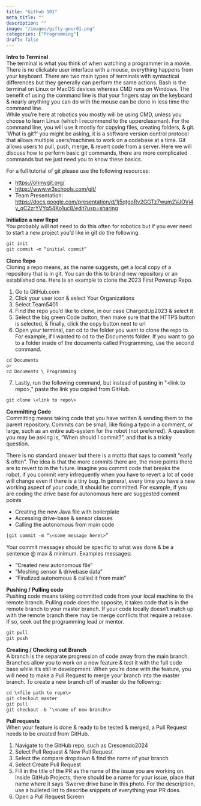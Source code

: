 ```yaml
---
title: "Github 101"
meta_title: ""
description: ""
image: "/images/gifty-gour01.png"
categories: ["Programming"]
draft: false
---
```


**Intro to Terminal**\
The terminal is what you think of when watching a programmer in a movie. There is no clickable user interface with a mouse, everything happens from your keyboard. There are two main types of terminals with syntactical differences but they generally can perform the same actions. Bash is the terminal on Linux or MacOS devices whereas CMD runs on Windows. The benefit of using the command line is that your fingers stay on the keyboard & nearly anything you can do with the mouse can be done in less time the command line.\
While you’re here at robotics you mostly will be using CMD, unless you choose to learn Linux (which I recommend to the upperclassman). For the command line, you will use it mostly for copying files, creating folders, & git.\
‘What is git?’ you might be asking, it is a software version control protocol that allows multiple users/machines to work on a codebase at a time. Git allows users to pull, push, merge, & revert code from a server. Here we will discuss how to perform basic git commands, there are more complicated commands but we just need you to know these basics.

For a full tutorial of git please use the following resources:

- https://ohmygit.org/
- https://www.w3schools.com/git/
- Team Presentation: https://docs.google.com/presentation/d/1j5qtgoRv2GGTz7wum2VJOVj4y_qC2zrYVYq54Ko1uc8/edit?usp=sharing

**Initialize a new Repo**\
You probably will not need to do this often for robotics but if you ever need to start a new project you’d like in git do the following.
````diff
git init
git commit -m “initial commit”
````



**Clone Repo**\
Cloning a repo means, as the name suggests, get a local copy of a repository that is in git. You can do this to brand new repository or an established one. Here Is an example to clone the 2023 First Powerup Repo.

1. Go to GitHub.com
2. Click your user icon & select Your Organizations
3. Select Team5401
4. Find the repo you’d like to clone, in our case ChargedUp2023 & select it
5. Select the big green Code button, then make sure that the HTTPS button is selected, & finally, click the copy button next to url
6. Open your terminal, can cd to the folder you want to clone the repo to. For example, if I wanted to cd to the Documents folder. If you want to go to a folder inside of the documents called Programming, use the second command.

```diff
cd Documents 
or 
cd Documents \ Programming
```

7. Lastly, run the following command, but instead of pasting in "\<link to repo\>," paste the link you copied from GitHub.

```diff
git clone \<link to repo\>
```

**Committing Code**\
Committing means taking code that you have written & sending them to the parent repository. Commits can be small, like fixing a typo in a comment, or large, such as an entire sub-system for the robot (not preferred). A question you may be asking is, “When should I commit?”, and that is a tricky question.

There is no standard answer but there is a motto that says to commit “early & often”. The idea is that the more commits there are, the more points there are to revert to in the future. Imagine you commit code that breaks the robot, if you commit very infrequently when you have to revert a lot of code will change even if there is a tiny bug. In general, every time you have a new working aspect of your code, it should be committed. For example, if you are coding the drive base for autonomous here are suggested commit points
- Creating the new Java file with boilerplate
- Accessing drive-base & sensor classes
- Calling the autonomous from main code
```diff
|git commit -m “\<some message here\>” 
```



Your commit messages should be specific to what was done & be a sentence @ max & minimum. Examples messages:
- “Created new autonomous file”
- “Meshing sensor & drivebase data”
- “Finalized autonomous & called it from main”

**Pushing / Pulling code**\
Pushing code means taking committed code from your local machine to the remote branch. Pulling code does the opposite, it takes code that is in the remote branch to your master branch. If your code locally doesn’t match up with the remote branch there may be merge conflicts that require a rebase. If so, seek out the programming lead or mentor.

```diff
git pull  
git push   
```

**Creating / Checking out Branch**\
A branch is the separate progression of code away from the main branch. Branches allow you to work on a new feature & test it with the full code base while it’s still in development. When you’re done with the feature, you will need to make a Pull Request to merge your branch into the master branch. To create a new branch off of master do the following:

```diff
cd \<file path to repo\>
git checkout master
git pull
git checkout -b ‘\<name of new branch\> 
```

**Pull requests**\
When your feature is done & ready to be tested & merged, a Pull Request needs to be created from GitHub.
1. Navigate to the GitHub repo, such as Crescendo2024
2. Select Pull Request & New Pull Request
3. Select the compare dropdown & find the name of your branch
4. Select Create Pull Request
5. Fill in the title of the PR as the name of the issue you are working on. Inside GitHub Projects, there should be a name for your issue, place that name where it says ‘Swerve drive base in this photo. For the description, use a bulleted list to describe snippets of everything your PR does.
6. Open a Pull Request Screen